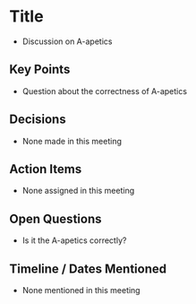 # Title
- Discussion on A-apetics

## Key Points
- Question about the correctness of A-apetics

## Decisions
- None made in this meeting

## Action Items
- None assigned in this meeting

## Open Questions
- Is it the A-apetics correctly?

## Timeline / Dates Mentioned
- None mentioned in this meeting